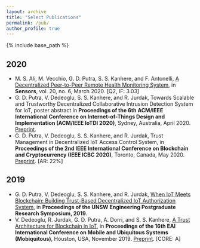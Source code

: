 ```yaml
---
layout: archive
title: "Select Publications"
permalink: /pub/
author_profile: true
---
```


{% include base_path %}

2020
----
- M. S. Ali, M. Vecchio, G. D. Putra, S. S. Kanhere, and F. Antonelli, [A Decentralized Peer-to-Peer Remote Health Monitoring System](https://doi.org/10.3390/s20061656), in **Sensors**, vol. 20, no. 6, March 2020. [Q2, IF: 3.03]
- G. D. Putra, V. Dedeoglu, S. S. Kanhere, and R. Jurdak, Towards Scalable and Trustworthy Decentralized Collaborative Intrusion Detection System for IoT, poster abstract in **Proceedings of the 6th ACM/IEEE International Conference on Internet-of-Things Design and Implementation (ACM/IEEE IoTDI 2020)**, Sydney, Australia, April 2020. [Preprint](https://arxiv.org/abs/2002.07512).
- G. D. Putra, V. Dedeoglu, S. S. Kanhere, and R. Jurdak, Trust Management in Decentralized IoT Access Control System, in **Proceedings of the 2nd IEEE International Conference on Blockchain and Cryptocurrency (IEEE ICBC 2020)**, Toronto, Canada, May 2020. [Preprint](https://arxiv.org/abs/1912.10247). [AR: 22%]

2019
----
- G. D. Putra, V. Dedeoglu, S. S. Kanhere, and R. Jurdak, [When IoT Meets Blockchain: Building Trust-Based Decentralized IoT Authorization System](https://www.engineering.unsw.edu.au/2019-postgraduate-research-symposium-abstracts#DFP02), in **Proceedings of the UNSW Engineering Postgraduate Research Symposium, 2019**.
- V. Dedeoglu, R. Jurdak, G. D. Putra, A. Dorri, and S. S. Kanhere, [A Trust Architecture for Blockchain in IoT](https://doi.org/10.1145/3360774.3360822), in **Proceedings of the 16th EAI International Conference on Mobile and Ubiquitous Systems (Mobiquitous)**, Houston, USA, November 2019. [Preprint](https://arxiv.org/abs/1906.11461). [CORE: A]
